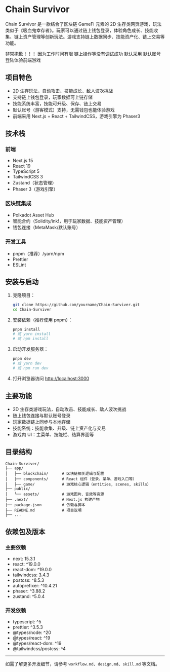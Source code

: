 # Chain Survivor

Chain Survivor 是一款结合了区块链 GameFi 元素的 2D 生存类网页游戏，玩法类似于《吸血鬼幸存者》。玩家可以通过链上钱包登录，体验角色成长、技能收集、链上资产管理等创新玩法。游戏支持链上数据同步、技能资产化、链上交易等功能。

非常抱歉！！！ 因为工作时间有限 链上操作等没有调试成功 默认采用 默认账号登陆体验前端游戏


## 项目特色
- 2D 生存玩法，自动攻击、技能成长、敌人波次挑战
- 支持链上钱包登录，玩家数据可上链存储
- 技能系统丰富，技能可升级、保存、链上交易
- 默认账号（游客模式）支持，无需钱包也能体验游戏
- 前端采用 Next.js + React + TailwindCSS，游戏引擎为 Phaser3

## 技术栈

### 前端
- Next.js 15
- React 19
- TypeScript 5
- TailwindCSS 3
- Zustand（状态管理）
- Phaser 3（游戏引擎）

### 区块链集成
- Polkadot Asset Hub
- 智能合约（Solidity/ink!，用于玩家数据、技能资产管理）
- 钱包连接（MetaMask/默认账号）

### 开发工具
- pnpm（推荐）/yarn/npm
- Prettier
- ESLint

## 安装与启动

1. 克隆项目：
   ```bash
   git clone https://github.com/yourname/Chain-Surviver.git
   cd Chain-Surviver
   ```
2. 安装依赖（推荐使用 pnpm）：
   ```bash
   pnpm install
   # 或 yarn install
   # 或 npm install
   ```
3. 启动开发服务器：
   ```bash
   pnpm dev
   # 或 yarn dev
   # 或 npm run dev
   ```
4. 打开浏览器访问 [http://localhost:3000](http://localhost:3000)

## 主要功能
- 2D 生存类游戏玩法，自动攻击、技能成长、敌人波次挑战
- 链上钱包连接与默认账号登录
- 玩家数据链上同步与本地存储
- 技能系统：技能收集、升级、链上资产化与交易
- 游戏内 UI：主菜单、技能栏、结算界面等

## 目录结构
```
Chain-Surviver/
├── app/
│   ├── blockchain/      # 区块链相关逻辑与配置
│   ├── components/      # React 组件（登录、菜单、游戏入口等）
│   ├── game/            # 游戏核心逻辑（entities, scenes, skills）
├── public/
│   └── assets/          # 游戏图片、音效等资源
├── .next/               # Next.js 构建产物
├── package.json         # 依赖与脚本
├── README.md            # 项目说明
├── ...
```

## 依赖包及版本

### 主要依赖
- next: 15.3.1
- react: ^19.0.0
- react-dom: ^19.0.0
- tailwindcss: 3.4.3
- postcss: ^8.5.3
- autoprefixer: ^10.4.21
- phaser: ^3.88.2
- zustand: ^5.0.4

### 开发依赖
- typescript: ^5
- prettier: ^3.5.3
- @types/node: ^20
- @types/react: ^19
- @types/react-dom: ^19
- @tailwindcss/postcss: ^4

---

如需了解更多开发细节，请参考 `workflow.md`、`design.md`、`skill.md` 等文档。
